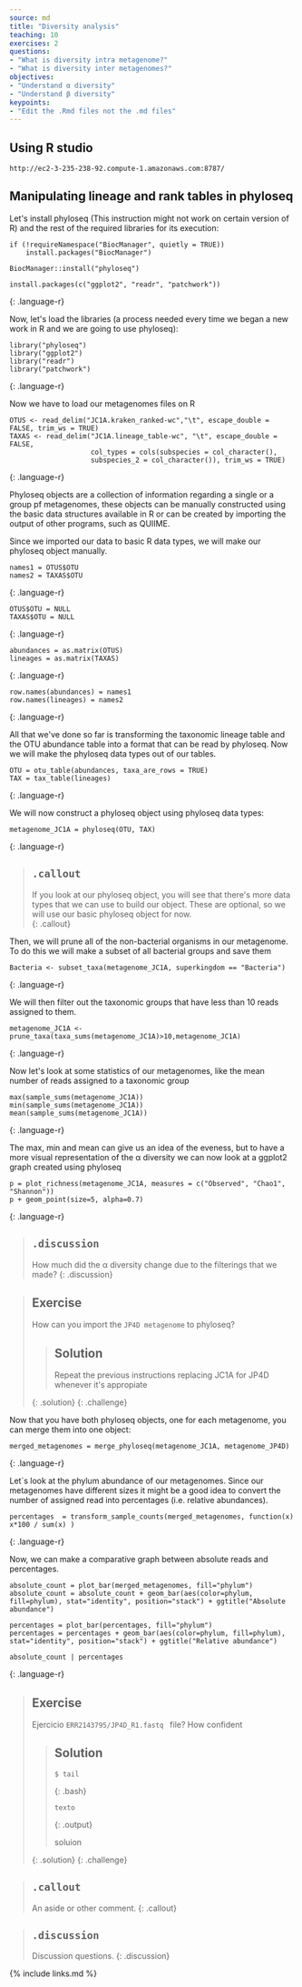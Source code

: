 ```yaml
---
source: md
title: "Diversity analysis"
teaching: 10
exercises: 2
questions:
- "What is diversity intra metagenome?"
- "What is diversity inter metagenomes?"
objectives:
- "Understand α diversity"
- "Understand β diversity"
keypoints:
- "Edit the .Rmd files not the .md files"
---
```

## Using R studio
`http://ec2-3-235-238-92.compute-1.amazonaws.com:8787/`  

##  Manipulating lineage and rank tables in phyloseq  
Let's install phyloseq (This instruction might not work on certain version of R) 
and the rest of the required libraries for its execution:  

~~~
if (!requireNamespace("BiocManager", quietly = TRUE))
    install.packages("BiocManager")

BiocManager::install("phyloseq")

install.packages(c("ggplot2", "readr", "patchwork"))
~~~
{: .language-r}  

Now, let's load the libraries (a process needed every time we began a new work 
in R and we are going to use phyloseq):

~~~
library("phyloseq")
library("ggplot2")
library("readr")
library("patchwork")
~~~
{: .language-r}

Now we have to load our metagenomes files on R 

~~~
OTUS <- read_delim("JC1A.kraken_ranked-wc","\t", escape_double = FALSE, trim_ws = TRUE)
TAXAS <- read_delim("JC1A.lineage_table-wc", "\t", escape_double = FALSE, 
                    col_types = cols(subspecies = col_character(),  
                    subspecies_2 = col_character()), trim_ws = TRUE)

~~~
{: .language-r}

Phyloseq objects are a collection of information regarding a single or a group pf metagenomes, 
these objects can be manually constructed using the basic data structures available in R or can
be created by importing the output of other programs, such as QUIIME.

Since we imported our data to basic R data types, we will make our phyloseq object manually.

~~~
names1 = OTUS$OTU
names2 = TAXAS$OTU
~~~
{: .language-r}

~~~
OTUS$OTU = NULL
TAXAS$OTU = NULL
~~~
{: .language-r}

~~~
abundances = as.matrix(OTUS)
lineages = as.matrix(TAXAS)
~~~
{: .language-r}

~~~
row.names(abundances) = names1
row.names(lineages) = names2
~~~
{: .language-r}

All that we've done so far is transforming the taxonomic lineage table 
and the OTU abundance table into a format that can be read by phyloseq.
Now we will make the phyloseq data types out of our tables.

~~~
OTU = otu_table(abundances, taxa_are_rows = TRUE)
TAX = tax_table(lineages)
~~~
{: .language-r}

We will now construct a phyloseq object using phyloseq data types: 

~~~
metagenome_JC1A = phyloseq(OTU, TAX)
~~~
{: .language-r}

> ## `.callout`
>
>If you look at our phyloseq object, you will see that there's more data types 
>that we can use to build our object. These are optional, so we will use our basic
>phyloseq object for now.  
{: .callout}


Then, we will prune all of the non-bacterial organisms in our metagenome. To do this 
we will make a subset of all bacterial groups and save them
~~~
Bacteria <- subset_taxa(metagenome_JC1A, superkingdom == "Bacteria")
~~~
{: .language-r}

We will then filter out the taxonomic groups that have less than 10 reads assigned to them.

~~~
metagenome_JC1A <- prune_taxa(taxa_sums(metagenome_JC1A)>10,metagenome_JC1A)
~~~
{: .language-r}


Now let's look at some statistics of our metagenomes, like the mean number 
of reads assigned to a taxonomic group

~~~
max(sample_sums(metagenome_JC1A))
min(sample_sums(metagenome_JC1A))
mean(sample_sums(metagenome_JC1A))
~~~
{: .language-r}

The max, min and mean can give us an idea of the eveness, but to have a more 
visual representation of the α diversity we can now look at a ggplot2
graph created using phyloseq 

~~~
p = plot_richness(metagenome_JC1A, measures = c("Observed", "Chao1", "Shannon")) 
p + geom_point(size=5, alpha=0.7)  
~~~
{: .language-r}


> ## `.discussion`
>
> How much did the α diversity change due to the filterings that we made?
{: .discussion}


> ## Exercise
> 
> How can you import the `JP4D metagenome` to phyloseq? 
> 
>> ## Solution
>> 
>> Repeat the previous instructions replacing JC1A for JP4D whenever it's appropiate
>> 
> {: .solution}
{: .challenge}  



Now that you have both phyloseq objects, one for each metagenome, you can merge them into one object:

~~~
merged_metagenomes = merge_phyloseq(metagenome_JC1A, metagenome_JP4D)
~~~
{: .language-r}


Let´s look at the phylum abundance of our metagenomes. 
Since our metagenomes have different sizes it might be a good idea to 
convert the number of assigned read into percentages (i.e. relative abundances). 

~~~
percentages  = transform_sample_counts(merged_metagenomes, function(x) x*100 / sum(x) )
~~~
{: .language-r}

Now, we can make a comparative graph between absolute reads and percentages.

~~~
absolute_count = plot_bar(merged_metagenomes, fill="phylum")
absolute_count = absolute_count + geom_bar(aes(color=phylum, fill=phylum), stat="identity", position="stack") + ggtitle("Absolute abundance")

percentages = plot_bar(percentages, fill="phylum")
percentages = percentages + geom_bar(aes(color=phylum, fill=phylum), stat="identity", position="stack") + ggtitle("Relative abundance")

absolute_count | percentages
~~~
{: .language-r}

> ## Exercise
> 
> Ejercicio `ERR2143795/JP4D_R1.fastq ` file? How confident
> 
>> ## Solution
>> ~~~
>> $ tail 
>> ~~~
>> {: .bash}
>> 
>> ~~~
>> texto
>> ~~~
>> {: .output}
>> 
>> soluion
>> 
> {: .solution}
{: .challenge}                             
                             


> ## `.callout`
>
> An aside or other comment.
{: .callout}

> ## `.discussion`
>
> Discussion questions.
{: .discussion}

                             
{% include links.md %}

